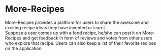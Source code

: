 # More-Recipes
More-Recipes provides a platform for users to share the awesome and exciting  recipe ideas they have invented or learnt.  
Suppose a user comes up with a food recipe,  he/she can post it on More-Recipes and  get feedback in
form of reviews and votes from other users who explore that recipe. 
Users can also keep a list of their favorite recipes on the application.
